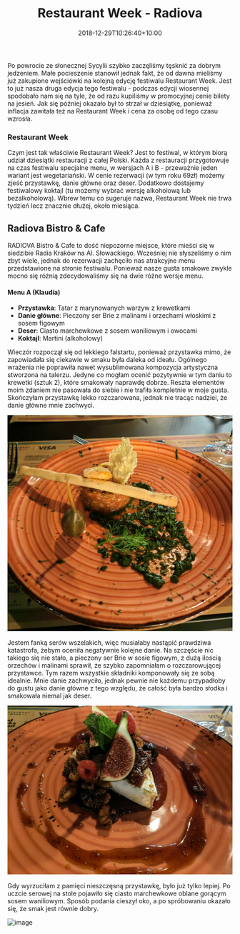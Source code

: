﻿---
layout: post
title: "Restaurant Week - Radiova"
date: 2018-12-29T10:26:40+10:00
authors: ["Klaudia Jusko", "Wojciech Szlosek"]
categories: ["RestaurantWeek", "Kraków"]
tags: ["Writing"]
description: ""
thumbnail: "assets/images/unsplash-CTivHyiTbFw-640x360.jpeg"
---

Po powrocie ze słonecznej Sycylii szybko zaczęliśmy tęsknić za dobrym jedzeniem. Małe pocieszenie 
stanowił jednak fakt, że od dawna mieliśmy już zakupione wejściówki na kolejną edycję festiwalu 
Restaurant Week. Jest to już nasza druga edycja tego festiwalu - podczas edycji wiosennej spodobało 
nam się na tyle, że od razu kupiliśmy w promocyjnej cenie bilety na jesień. Jak się później okazało 
był to strzał w dziesiątkę, ponieważ inflacja zawitała też na Restaurant Week i cena za osobę od tego czasu
wzrosła.

### Restaurant Week

Czym jest tak właściwie Restaurant Week? Jest to festiwal, w którym biorą udział dziesiątki 
restauracji z całej Polski. Każda z restauracji przygotowuje na czas festiwalu specjalne menu, 
w wersjach A i B - przeważnie jeden wariant jest wegetariański. W cenie rezerwacji (w tym roku 69zł) 
możemy zjeść przystawkę, danie główne oraz deser. Dodatkowo dostajemy festiwalowy koktajl (tu możemy 
wybrać wersję alkoholową lub bezalkoholową). Wbrew temu co sugeruje nazwa, Restaurant Week nie trwa 
tydzień lecz znacznie dłużej, około miesiąca.

## Radiova Bistro & Cafe

RADIOVA Bistro & Cafe to dość niepozorne miejsce, które mieści się w siedzibie Radia Kraków 
na Al. Słowackiego. Wcześniej nie słyszeliśmy o nim zbyt wiele, jednak do rezerwacji zachęciło nas 
atrakcyjne menu przedstawione na stronie festiwalu. Ponieważ nasze gusta smakowe zwykle mocno się różnią
zdecydowaliśmy się na dwie różne wersje menu.

#### Menu A (Klaudia)
  - **Przystawka**: Tatar z marynowanych warzyw z krewetkami
  - **Danie główne**: Pieczony ser Brie z malinami i orzechami włoskimi z sosem figowym
  - **Deser**: Ciasto marchewkowe z sosem waniliowym i owocami
  - **Koktajl**: Martini (alkoholowy)


Wieczór rozpoczął się od lekkiego falstartu, ponieważ przystawka mimo, że zapowiadała się ciekawie 
w smaku była daleka od ideału. Ogólnego wrażenia nie poprawiła nawet wysublimowana kompozycja 
artystyczna stworzona na talerzu. Jedyne co mogłam ocenić pozytywnie w tym daniu to
krewetki (sztuk 2), które smakowały naprawdę dobrze. Reszta elementów moim zdaniem nie pasowała do 
siebie i nie trafiła kompletnie w moje gusta. Skończyłam przystawkę lekko rozczarowana, jednak
nie tracąc nadziei, że danie główne mnie zachwyci.


![image](assets/images/posts/2022-11-12-restaurant-week-radiova/A-przystawka.jpg)

Jestem fanką serów wszelakich, więc musiałaby nastąpić prawdziwa katastrofa, żebym oceniła negatywnie
kolejne danie. Na szczęście nic takiego się nie stało, a pieczony ser Brie w sosie figowym, z dużą ilością 
orzechów i malinami sprawił, że szybko zapomniałam o rozczarowującej przystawce. Tym razem wszystkie
składniki komponowały się ze sobą idealnie. Mnie danie zachwyciło, jednak pewnie nie każdemu przypadłoby
do gustu jako danie główne z tego względu, że całość była bardzo słodka i smakowała niemal jak deser.

![image](assets/images/posts/2022-11-12-restaurant-week-radiova/A-danie.jpg)

Gdy wyrzuciłam z pamięci nieszczęsną przystawkę, było już tylko lepiej. Po uczcie serowej na stole pojawiło
się ciasto marchewkowe oblane gorącym sosem waniliowym. Sposób podania cieszył oko, a po spróbowaniu
okazało się, że smak jest równie dobry.

![image](assets/images/posts/2022-11-12-restaurant-week-radiova/A-deser.jpg)

